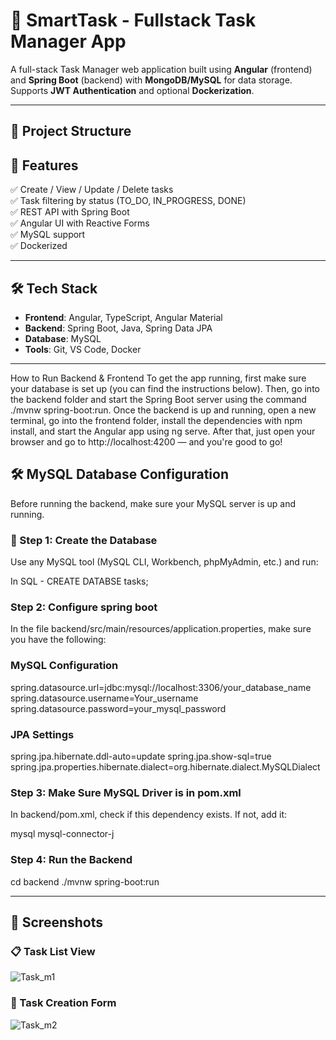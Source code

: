 # 📝 SmartTask - Fullstack Task Manager App

A full-stack Task Manager web application built using **Angular** (frontend) and **Spring Boot** (backend) with **MongoDB/MySQL** for data storage. Supports **JWT Authentication** and optional **Dockerization**.

---

## 📂 Project Structure

## 🚀 Features

✅ Create / View / Update / Delete tasks   
✅ Task filtering by status (TO_DO, IN_PROGRESS, DONE)  
✅ REST API with Spring Boot  
✅ Angular UI with Reactive Forms  
✅  MySQL support  
✅ Dockerized

---

## 🛠️ Tech Stack

- **Frontend**: Angular, TypeScript, Angular Material  
- **Backend**: Spring Boot, Java, Spring Data JPA  
- **Database**: MySQL  
- **Tools**: Git, VS Code, Docker
  
---

How to Run Backend & Frontend
To get the app running, first make sure your database is set up (you can find the instructions below). Then, go into the backend folder and start the Spring Boot server using the command ./mvnw spring-boot:run. Once the backend is up and running, open a new terminal, go into the frontend folder, install the dependencies with npm install, and start the Angular app using ng serve. After that, just open your browser and go to http://localhost:4200 — and you're good to go!


## 🛠️ MySQL Database Configuration

Before running the backend, make sure your MySQL server is up and running.

### 📌 Step 1: Create the Database
Use any MySQL tool (MySQL CLI, Workbench, phpMyAdmin, etc.) and run:

In SQL  - CREATE DATABSE tasks;

### Step 2: Configure spring boot 
In the file backend/src/main/resources/application.properties, make sure you have the following:
### MySQL Configuration
spring.datasource.url=jdbc:mysql://localhost:3306/your_database_name
spring.datasource.username=Your_username
spring.datasource.password=your_mysql_password

### JPA Settings
spring.jpa.hibernate.ddl-auto=update
spring.jpa.show-sql=true
spring.jpa.properties.hibernate.dialect=org.hibernate.dialect.MySQLDialect

### Step 3: Make Sure MySQL Driver is in pom.xml
In backend/pom.xml, check if this dependency exists. If not, add it:

<dependency>
    <groupId>mysql</groupId>
    <artifactId>mysql-connector-j</artifactId>
</dependency>

### Step 4: Run the Backend
cd backend
./mvnw spring-boot:run

---

## 📸 Screenshots

### 📋 Task List View

![Task_m1](https://github.com/user-attachments/assets/6ecac005-2c0a-4215-a290-482855a48e95)

### 📝 Task Creation Form

![Task_m2](https://github.com/user-attachments/assets/3967d0de-755c-463d-88b8-6b1a0b2477ee)

